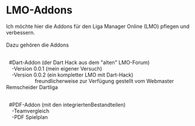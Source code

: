 # LMO-Addons
Ich möchte hier die Addons für den Liga Manager Online (LMO) pflegen und  verbessern.
<br><br>
Dazu gehören die Addons<br><br>

&nbsp;&nbsp;#Dart-Addon (der Dart Hack aus dem "alten" LMO-Forum)<br>
&nbsp;&nbsp;&nbsp;&nbsp;-Version 0.0.1 (mein eigener Versuch)<br>
&nbsp;&nbsp;&nbsp;&nbsp;-Version 0.0.2 (ein kompletter LMO mit Dart-Hack)<br>
&nbsp;&nbsp;&nbsp;&nbsp;&nbsp;&nbsp;&nbsp;&nbsp;&nbsp;&nbsp;&nbsp;&nbsp;&nbsp;&nbsp;&nbsp;&nbsp;&nbsp;&nbsp;&nbsp;&nbsp;freundlicherweise zur Verfügung gestellt vom Webmaster Remscheider Dartliga<br><br>

&nbsp;&nbsp;#PDF-Addon (mit den integriertenBestandteilen)<br>
&nbsp;&nbsp;&nbsp;&nbsp;-Teamvergleich<br>
&nbsp;&nbsp;&nbsp;&nbsp;-PDF Spielplan<br>
